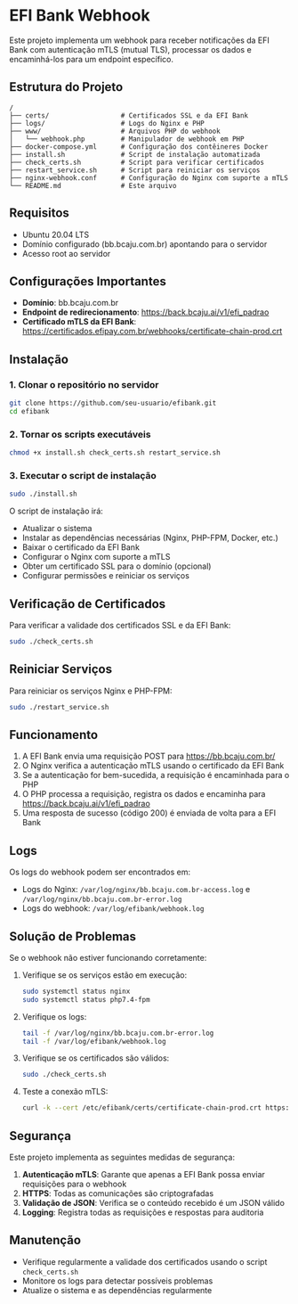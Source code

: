 # EFI Bank Webhook

Este projeto implementa um webhook para receber notificações da EFI Bank com autenticação mTLS (mutual TLS), processar os dados e encaminhá-los para um endpoint específico.

## Estrutura do Projeto

```
/
├── certs/                  # Certificados SSL e da EFI Bank
├── logs/                   # Logs do Nginx e PHP
├── www/                    # Arquivos PHP do webhook
│   └── webhook.php         # Manipulador de webhook em PHP
├── docker-compose.yml      # Configuração dos contêineres Docker
├── install.sh              # Script de instalação automatizada
├── check_certs.sh          # Script para verificar certificados
├── restart_service.sh      # Script para reiniciar os serviços
├── nginx-webhook.conf      # Configuração do Nginx com suporte a mTLS
└── README.md               # Este arquivo
```

## Requisitos

- Ubuntu 20.04 LTS
- Domínio configurado (bb.bcaju.com.br) apontando para o servidor
- Acesso root ao servidor

## Configurações Importantes

- **Domínio**: bb.bcaju.com.br
- **Endpoint de redirecionamento**: https://back.bcaju.ai/v1/efi_padrao
- **Certificado mTLS da EFI Bank**: https://certificados.efipay.com.br/webhooks/certificate-chain-prod.crt

## Instalação

### 1. Clonar o repositório no servidor

```bash
git clone https://github.com/seu-usuario/efibank.git
cd efibank
```

### 2. Tornar os scripts executáveis

```bash
chmod +x install.sh check_certs.sh restart_service.sh
```

### 3. Executar o script de instalação

```bash
sudo ./install.sh
```

O script de instalação irá:
- Atualizar o sistema
- Instalar as dependências necessárias (Nginx, PHP-FPM, Docker, etc.)
- Baixar o certificado da EFI Bank
- Configurar o Nginx com suporte a mTLS
- Obter um certificado SSL para o domínio (opcional)
- Configurar permissões e reiniciar os serviços

## Verificação de Certificados

Para verificar a validade dos certificados SSL e da EFI Bank:

```bash
sudo ./check_certs.sh
```

## Reiniciar Serviços

Para reiniciar os serviços Nginx e PHP-FPM:

```bash
sudo ./restart_service.sh
```

## Funcionamento

1. A EFI Bank envia uma requisição POST para https://bb.bcaju.com.br/
2. O Nginx verifica a autenticação mTLS usando o certificado da EFI Bank
3. Se a autenticação for bem-sucedida, a requisição é encaminhada para o PHP
4. O PHP processa a requisição, registra os dados e encaminha para https://back.bcaju.ai/v1/efi_padrao
5. Uma resposta de sucesso (código 200) é enviada de volta para a EFI Bank

## Logs

Os logs do webhook podem ser encontrados em:
- Logs do Nginx: `/var/log/nginx/bb.bcaju.com.br-access.log` e `/var/log/nginx/bb.bcaju.com.br-error.log`
- Logs do webhook: `/var/log/efibank/webhook.log`

## Solução de Problemas

Se o webhook não estiver funcionando corretamente:

1. Verifique se os serviços estão em execução:
   ```bash
   sudo systemctl status nginx
   sudo systemctl status php7.4-fpm
   ```

2. Verifique os logs:
   ```bash
   tail -f /var/log/nginx/bb.bcaju.com.br-error.log
   tail -f /var/log/efibank/webhook.log
   ```

3. Verifique se os certificados são válidos:
   ```bash
   sudo ./check_certs.sh
   ```

4. Teste a conexão mTLS:
   ```bash
   curl -k --cert /etc/efibank/certs/certificate-chain-prod.crt https://bb.bcaju.com.br/
   ```

## Segurança

Este projeto implementa as seguintes medidas de segurança:

1. **Autenticação mTLS**: Garante que apenas a EFI Bank possa enviar requisições para o webhook
2. **HTTPS**: Todas as comunicações são criptografadas
3. **Validação de JSON**: Verifica se o conteúdo recebido é um JSON válido
4. **Logging**: Registra todas as requisições e respostas para auditoria

## Manutenção

- Verifique regularmente a validade dos certificados usando o script `check_certs.sh`
- Monitore os logs para detectar possíveis problemas
- Atualize o sistema e as dependências regularmente
